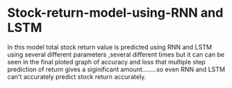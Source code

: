 # Stock-return-model-using-RNN and LSTM

In this model total stock return value is predicted using RNN and LSTM using several different  parameters ,several different times but it can can be seen in the final ploted graph of accuracy and loss that multiple step prediction of return gives a siginificant amount........so even RNN and LSTM can't accurately predict stock return accurately.
